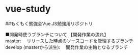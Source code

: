 # vue-study
##もくもく勉強会Vue.JS勉強用リポジトリ

■開発時使うブランチについて 【開発作業の流れ】  
master: 　リリースした時点のソースコードを管理するブランチ  
develop (masterから派生): 　開発作業の主軸となるブランチ  
